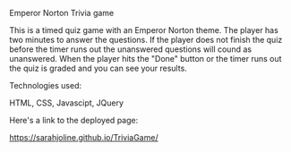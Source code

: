 Emperor Norton Trivia game

This is a timed quiz game with an Emperor Norton theme. The player has two minutes to answer the questions. If the player does not finish the quiz before the timer runs out the unanswered questions will cound as unanswered. When the player hits the "Done" button or the timer runs out the quiz is graded and you can see your results.

Technologies used:

HTML, CSS, Javascipt, JQuery

Here's a link to the deployed page:

https://sarahjoline.github.io/TriviaGame/
